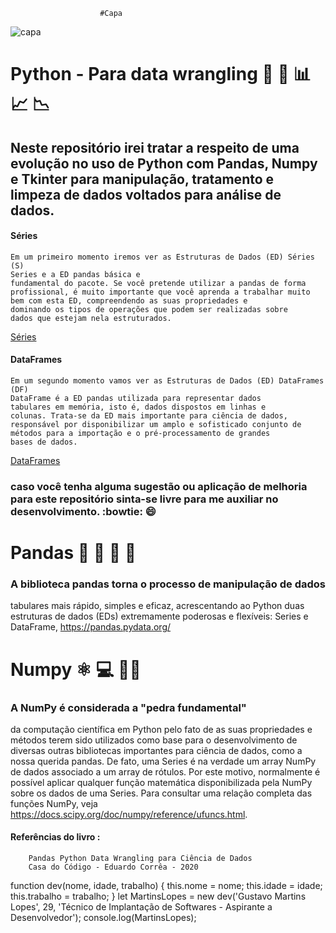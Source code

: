                         #Capa
![capa](https://user-images.githubusercontent.com/70769813/169872288-21ab9b12-cc10-47ca-bff2-b063d79d39d5.png)
 
# Python - Para data wrangling :crystal_ball: :mag_right: :bar_chart: :chart_with_upwards_trend: :chart_with_downwards_trend:
## Neste repositório irei tratar a respeito de uma evolução no uso de Python com Pandas, Numpy e Tkinter para manipulação, tratamento e limpeza de dados voltados para análise de dados.
#### Séries
    Em um primeiro momento iremos ver as Estruturas de Dados (ED) Séries (S)
    Series e a ED pandas básica e
    fundamental do pacote. Se você pretende utilizar a pandas de forma
    profissional, é muito importante que você aprenda a trabalhar muito
    bem com esta ED, compreendendo as suas propriedades e
    dominando os tipos de operações que podem ser realizadas sobre
    dados que estejam nela estruturados.
[Séries](https://github.com/Gustavo-H-Martins/PythonGetStart-DataScience/blob/main/primeiraParte-Series.py)
#### DataFrames
    Em um segundo momento vamos ver as Estruturas de Dados (ED) DataFrames (DF)
    DataFrame é a ED pandas utilizada para representar dados
    tabulares em memória, isto é, dados dispostos em linhas e
    colunas. Trata-se da ED mais importante para ciência de dados,
    responsável por disponibilizar um amplo e sofisticado conjunto de
    métodos para a importação e o pré-processamento de grandes
    bases de dados.

[DataFrames](https://github.com/Gustavo-H-Martins/PythonGetStart-DataScience/blob/main/segundaParteDataFrames.py)  

### caso você tenha alguma sugestão ou aplicação de melhoria para este repositório sinta-se livre para me auxiliar no desenvolvimento. :bowtie: :smile:
# Pandas 🐼 🐼 🐼 🐼
### A biblioteca pandas torna o processo de manipulação de dados
tabulares mais rápido, simples e eficaz, acrescentando ao Python
duas estruturas de dados (EDs) extremamente poderosas e
flexíveis: Series e DataFrame,
        https://pandas.pydata.org/

# Numpy ⚛️ 💻 🧑‍🔬
### A NumPy é considerada a "pedra fundamental"
da computação científica em Python pelo fato de as suas
propriedades e métodos terem sido utilizados como base para o
desenvolvimento de diversas outras bibliotecas importantes para
ciência de dados, como a nossa querida pandas.
De fato, uma Series é na verdade um array NumPy de dados
associado a um array de rótulos. Por este motivo, normalmente é
possível aplicar qualquer função matemática disponibilizada pela
NumPy sobre os dados de uma Series. Para consultar uma relação
completa das funções NumPy, veja
        https://docs.scipy.org/doc/numpy/reference/ufuncs.html.





#### Referências do livro :    
        Pandas Python Data Wrangling para Ciência de Dados
        Casa do Código - Eduardo Corrêa - 2020
function dev(nome, idade, trabalho) {
        this.nome = nome;
        this.idade = idade;
        this.trabalho = trabalho;
      }
      let MartinsLopes = new dev('Gustavo Martins Lopes', 29, 'Técnico de Implantação de Softwares - Aspirante a Desenvolvedor');
      console.log(MartinsLopes);
